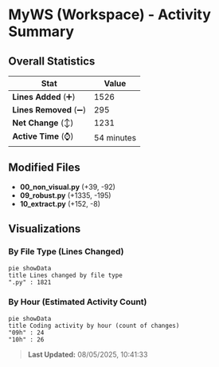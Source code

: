 # MyWS (Workspace) - Activity Summary 

## Overall Statistics

| Stat                   | Value                                                             |
| ---------------------- | ----------------------------------------------------------------- |
| **Lines Added** (➕)   | 1526                                          |
| **Lines Removed** (➖) | 295                                        |
| **Net Change** (↕)    | 1231                |
| **Active Time** (⌚)   | 54 minutes |


## Modified Files
- **00_non_visual.py** (+39, -92)
- **09_robust.py** (+1335, -195)
- **10_extract.py** (+152, -8)

## Visualizations

### By File Type (Lines Changed)

```mermaid
pie showData
title Lines changed by file type
".py" : 1821
```

### By Hour (Estimated Activity Count)

```mermaid
pie showData
title Coding activity by hour (count of changes)
"09h" : 24
"10h" : 26
```


> **Last Updated:** 08/05/2025, 10:41:33